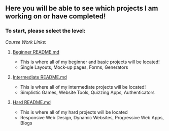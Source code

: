 ## Here you will be able to see which projects I am working on or have completed!

### To start, please select the level:

*Course Work Links:*

1. [Beginner README.md](Beginner/README.md "My Beginner README.md file")
    - This is where all of my beginner and basic projects will be located!
     - Single Layouts, Mock-up pages, Forms, Generators 

2. [Intermediate README.md](Intermediate/README.md "My Intermediate README.md file")
    - This is where all of my intermediate projects will be located!
     - Simplistic Games, Website Tools, Quizzing Apps, Authenticators 

3. [Hard README.md](Hard/README.md "My Hard README.md file")
    - This is where all of my hard projects will be located 
     - Responsive Web Design, Dynamic Websites, Progressive Web Apps, Blogs 
